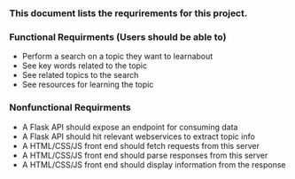 ### This document lists the requrirements for this project. 


### Functional Requirments (Users should be able to)

* Perform a search on a topic they want to learnabout 
* See key words related to the topic
* See related topics to the search
* See resources for learning the topic

### Nonfunctional Requirments

* A Flask API should expose an endpoint for consuming data
* A Flask API should hit relevant webservices to extract topic info
* A HTML/CSS/JS front end should fetch requests from this server
* A HTML/CSS/JS front end should parse responses from this server
* A HTML/CSS/JS front end should display information from the response